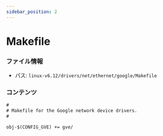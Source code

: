 ```yaml
---
sidebar_position: 2
---
```

# Makefile

### ファイル情報

- パス: `linux-v6.12/drivers/net/ethernet/google/Makefile`

### コンテンツ

```txt
#
# Makefile for the Google network device drivers.
#

obj-$(CONFIG_GVE) += gve/

```
